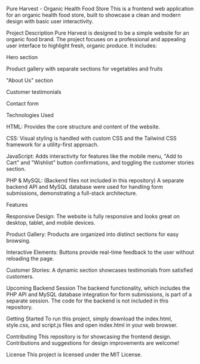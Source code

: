 Pure Harvest - Organic Health Food Store
This is a frontend web application for an organic health food store, built to showcase a clean and modern design with basic user interactivity.

Project Description
Pure Harvest is designed to be a simple website for an organic food brand. The project focuses on a professional and appealing user interface to highlight fresh, organic produce. It includes:

Hero section

Product gallery with separate sections for vegetables and fruits

"About Us" section

Customer testimonials

Contact form

Technologies Used

HTML: Provides the core structure and content of the website.

CSS: Visual styling is handled with custom CSS and the Tailwind CSS framework for a utility-first approach.

JavaScript: Adds interactivity for features like the mobile menu, "Add to Cart" and "Wishlist" button confirmations, and toggling the customer stories section.

PHP & MySQL: (Backend files not included in this repository) A separate backend API and MySQL database were used for handling form submissions, demonstrating a full-stack architecture.

Features

Responsive Design: The website is fully responsive and looks great on desktop, tablet, and mobile devices.

Product Gallery: Products are organized into distinct sections for easy browsing.

Interactive Elements: Buttons provide real-time feedback to the user without reloading the page.

Customer Stories: A dynamic section showcases testimonials from satisfied customers.

Upcoming Backend Session
The backend functionality, which includes the PHP API and MySQL database integration for form submissions, is part of a separate session. The code for the backend is not included in this repository.

Getting Started
To run this project, simply download the index.html, style.css, and script.js files and open index.html in your web browser.

Contributing
This repository is for showcasing the frontend design. Contributions and suggestions for design improvements are welcome!

License
This project is licensed under the MIT License.
